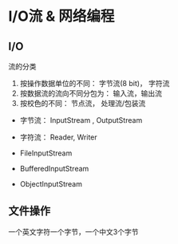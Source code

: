 #  I/O流 & 网络编程




## I/O

流的分类
1. 按操作数据单位的不同： 字节流(8 bit)， 字符流
2. 按数据流的流向不同分包为： 输入流，输出流
3. 按校色的不同： 节点流， 处理流/包装流

- 字节流： InputStream , OutputStream
- 字符流： Reader, Writer

- FileInputStream
- BufferedInputStream
- ObjectInputStream

## 文件操作

一个英文字符一个字节，一个中文3个字节
